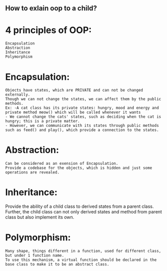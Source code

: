 ## How to exlain oop to a child?

# 4 principles of OOP:
    Encapsulation
    Abstraction
    Inheritance
    Polymorphism

# Encapsulation:
    Objects have states, which are PRIVATE and can not be changed externally.
    Though we can not change the states, we can affect them by the public methods.
    Ex: -A cat class has its private states: hungry, mood and energy and private method meow() which will be called whenever it wants
    - We cannot change the cats' states, such as deciding when the cat is hungry; this is a private matter.
    - However, we can communicate with its states through public methods such as feed() and play(), which provide a connection to the states.

# Abstraction:
    Can be considered as an exension of Encapsulation.
    Provide a codebase for the objects, which is hidden and just some operations are revealed.

# Inheritance:
  Provide the ability of a child class to derived states from a parent class.
  Further, the child class can not only derived states and method from parent class but also implement its own.

# Polymorphism:
    Many shape, things different in a function, used for different class, but under 1 function name.
    To use this mechanism, a virtual function should be declared in the base class to make it to be an abstract class.